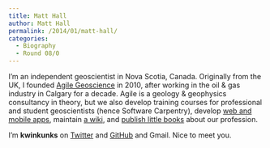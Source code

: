 ```yaml
---
title: Matt Hall
author: Matt Hall
permalink: /2014/01/matt-hall/
categories:
  - Biography
  - Round 08/0
---
```

I&#8217;m an independent geoscientist in Nova Scotia, Canada. Originally from the UK, I founded [Agile Geoscience][1] in 2010, after working in the oil & gas industry in Calgary for a decade. Agile is a geology & geophysics consultancy in theory, but we also develop training courses for professional and student geoscientists (hence Software Carpentry), develop [web and mobile apps][2], maintain [a wiki][3], and [publish little books][4] about our profession.

I&#8217;m **kwinkunks** on [Twitter][5] and [GitHub][6] and <a>Gmail</a>. Nice to meet you.

 [1]: http://www.agilegeoscience.com/
 [2]: http://code.agilegeoscience.com/
 [3]: http://subsurfwiki.org/
 [4]: http://www.agilelibre.com/
 [5]: http://twitter.com/kwinkunks
 [6]: https://github.com/kwinkunks
